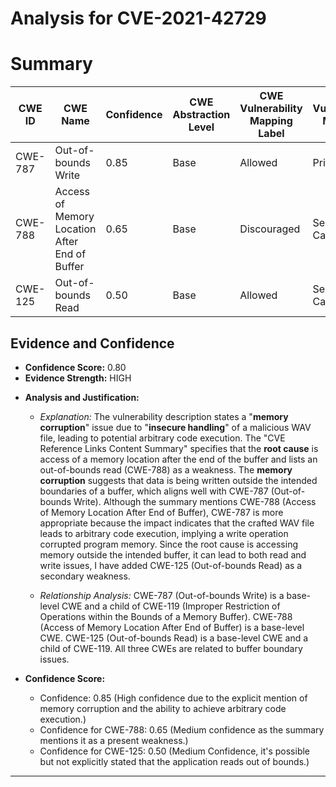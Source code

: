 # Analysis for CVE-2021-42729

# Summary
| CWE ID | CWE Name | Confidence | CWE Abstraction Level | CWE Vulnerability Mapping Label | CWE-Vulnerability Mapping Notes |
|---|---|---|---|---|---|
| CWE-787 | Out-of-bounds Write | 0.85 | Base | Allowed | Primary CWE |
| CWE-788 | Access of Memory Location After End of Buffer | 0.65 | Base | Discouraged | Secondary Candidate |
| CWE-125 | Out-of-bounds Read | 0.50 | Base | Allowed | Secondary Candidate |

## Evidence and Confidence

*   **Confidence Score:** 0.80
*   **Evidence Strength:** HIGH

- **Analysis and Justification:**  
  - *Explanation:* The vulnerability description states a "**memory corruption**" issue due to "**insecure handling**" of a malicious WAV file, leading to potential arbitrary code execution. The "CVE Reference Links Content Summary" specifies that the **root cause** is access of a memory location after the end of the buffer and lists an out-of-bounds read (CWE-788) as a weakness. The **memory corruption** suggests that data is being written outside the intended boundaries of a buffer, which aligns well with CWE-787 (Out-of-bounds Write). Although the summary mentions CWE-788 (Access of Memory Location After End of Buffer), CWE-787 is more appropriate because the impact indicates that the crafted WAV file leads to arbitrary code execution, implying a write operation corrupted program memory. Since the root cause is accessing memory outside the intended buffer, it can lead to both read and write issues, I have added CWE-125 (Out-of-bounds Read) as a secondary weakness.

  - *Relationship Analysis:* CWE-787 (Out-of-bounds Write) is a base-level CWE and a child of CWE-119 (Improper Restriction of Operations within the Bounds of a Memory Buffer). CWE-788 (Access of Memory Location After End of Buffer) is a base-level CWE. CWE-125 (Out-of-bounds Read) is a base-level CWE and a child of CWE-119. All three CWEs are related to buffer boundary issues.

- **Confidence Score:**  
  - Confidence: 0.85 (High confidence due to the explicit mention of memory corruption and the ability to achieve arbitrary code execution.)
  - Confidence for CWE-788: 0.65 (Medium confidence as the summary mentions it as a present weakness.)
  - Confidence for CWE-125: 0.50 (Medium Confidence, it's possible but not explicitly stated that the application reads out of bounds.)

---
